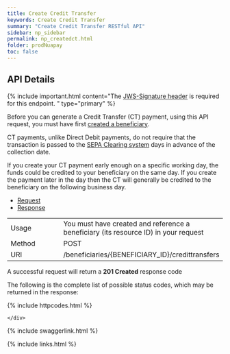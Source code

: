 ```yaml
---
title: Create Credit Transfer
keywords: Create Credit Transfer
summary: "Create Credit Transfer RESTful API"
sidebar: np_sidebar
permalink: np_createdct.html
folder: prodNuapay
toc: false
---
```


## API Details

{% include important.html content="The [JWS-Signature header](np_secjws.html) is required for this endpoint. " type="primary" %} 

Before you can generate a Credit Transfer (CT) payment, using this API request, you must have first <a href = "np_createbeneficiary.html">created a beneficiary</a>.

CT payments, unlike Direct Debit payments, do not require that the transaction is passed to the <a href="#" data-toggle="tooltip" data-original-title="{{site.data.glossary.clearing}}">SEPA Clearing system</a> days in advance of the collection date.

If you create your CT payment early enough on a specific working day, the funds could be credited to your beneficiary on the same day. If you create the payment later in the day then the CT will generally be credited to the beneficiary on the following business day.



<ul id="profileTabs" class="nav nav-tabs">
    <li class="active"><a href="#profile" data-toggle="tab">Request</a></li>
    <li><a href="#about" data-toggle="tab">Response</a></li>
   
</ul>
  <div class="tab-content">
<div role="tabpanel" class="tab-pane active" id="profile">


  <table>
<colgroup>
<col width="30%" />
<col width="90%" />
</colgroup>

<tbody>
<tr>
<td markdown="span">Usage</td>
<td markdown="span">You must have created and reference a beneficiary (its resource ID) in your request</td>
</tr>
<tr>
<td markdown="span">Method</td>
<td markdown="span"><span class="label label-info">POST </span>
</td>
</tr>
<tr>
<td markdown="span">URI</td>
<td markdown="span">/beneficiaries/{BENEFICIARY_ID}/credittransfers
</td>
</tr>
</tbody>
</table>



</div>

<div role="tabpanel" class="tab-pane" id="about">
<p>A successful request will return a <b>201 Created</b> response code</p>
<p>The following is the complete list of possible status codes, which may be returned in the response:</p>
    {% include httpcodes.html %}
    
 
    </div>


</div>

{% include swaggerlink.html %}

{% include links.html %}
